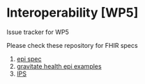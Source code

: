 # Interoperability [WP5]
Issue tracker for WP5

Please check these repository for FHIR specs

1. [epi spec](https://github.com/HL7/emedicinal-product-info)
2. [gravitate health epi examples](https://github.com/hl7-eu/gravitate-health)
3. [IPS](https://github.com/hl7-eu/gravitate-health-ips)

